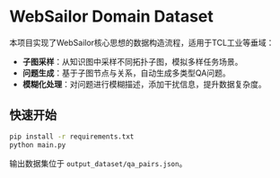 # WebSailor Domain Dataset

本项目实现了WebSailor核心思想的数据构造流程，适用于TCL工业等垂域：

- **子图采样**：从知识图中采样不同拓扑子图，模拟多样任务场景。
- **问题生成**：基于子图节点与关系，自动生成多类型QA问题。
- **模糊化处理**：对问题进行模糊描述，添加干扰信息，提升数据复杂度。

## 快速开始

```bash
pip install -r requirements.txt
python main.py
```

输出数据集位于 `output_dataset/qa_pairs.json`。